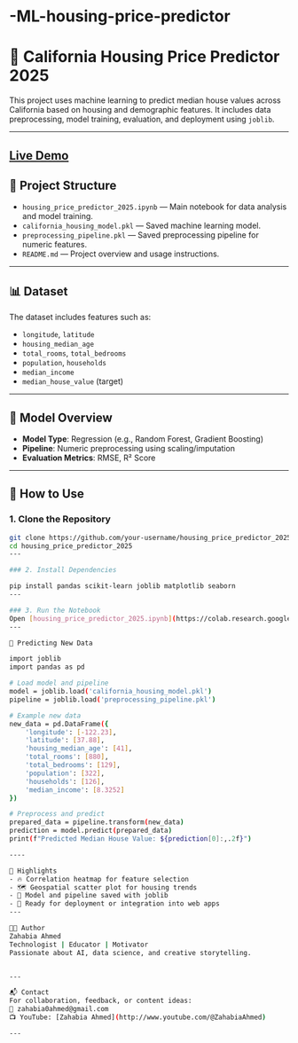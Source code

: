 # -ML-housing-price-predictor
# 🏡 California Housing Price Predictor 2025

This project uses machine learning to predict median house values across California based on housing and demographic features. It includes data preprocessing, model training, evaluation, and deployment using `joblib`.

---
## [Live Demo](https://youtu.be/pExhfoI6PPM)
## 📁 Project Structure

- `housing_price_predictor_2025.ipynb` — Main notebook for data analysis and model training.
- `california_housing_model.pkl` — Saved machine learning model.
- `preprocessing_pipeline.pkl` — Saved preprocessing pipeline for numeric features.
- `README.md` — Project overview and usage instructions.

---

## 📊 Dataset

The dataset includes features such as:
- `longitude`, `latitude`
- `housing_median_age`
- `total_rooms`, `total_bedrooms`
- `population`, `households`
- `median_income`
- `median_house_value` (target)

---

## 🧠 Model Overview

- **Model Type**: Regression (e.g., Random Forest, Gradient Boosting)
- **Pipeline**: Numeric preprocessing using scaling/imputation
- **Evaluation Metrics**: RMSE, R² Score

---

## 🔧 How to Use

### 1. Clone the Repository

```bash
git clone https://github.com/your-username/housing_price_predictor_2025.git
cd housing_price_predictor_2025
---

### 2. Install Dependencies

pip install pandas scikit-learn joblib matplotlib seaborn
---

### 3. Run the Notebook
Open [housing_price_predictor_2025.ipynb](https://colab.research.google.com/drive/1xROSFCmZp6w2CM9pf-ylUcrCGOxRQ7EQ?usp=sharing) in Jupyter or Google Colab.
---

🚀 Predicting New Data

import joblib
import pandas as pd

# Load model and pipeline
model = joblib.load('california_housing_model.pkl')
pipeline = joblib.load('preprocessing_pipeline.pkl')

# Example new data
new_data = pd.DataFrame({
    'longitude': [-122.23],
    'latitude': [37.88],
    'housing_median_age': [41],
    'total_rooms': [880],
    'total_bedrooms': [129],
    'population': [322],
    'households': [126],
    'median_income': [8.3252]
})

# Preprocess and predict
prepared_data = pipeline.transform(new_data)
prediction = model.predict(prepared_data)
print(f"Predicted Median House Value: ${prediction[0]:,.2f}")

----

📌 Highlights
- 🔥 Correlation heatmap for feature selection
- 🗺️ Geospatial scatter plot for housing trends
- 💾 Model and pipeline saved with joblib
- 🎯 Ready for deployment or integration into web apps
---

👩‍💻 Author
Zahabia Ahmed
Technologist | Educator | Motivator
Passionate about AI, data science, and creative storytelling.


---

📬 Contact
For collaboration, feedback, or content ideas:
📧 zahabia0ahmed@gmail.com
📺 YouTube: [Zahabia Ahmed](http://www.youtube.com/@ZahabiaAhmed)

---














